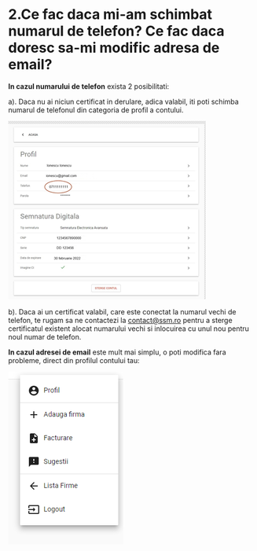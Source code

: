 # 2.Ce fac daca mi-am schimbat numarul de telefon? Ce fac daca doresc sa-mi modific adresa de email?

**In cazul numarului de telefon** exista 2 posibilitati:

a\). Daca nu ai niciun certificat in derulare, adica valabil, iti poti schimba numarul de telefonul din categoria de profil a contului.

![](../.gitbook/assets/image%20%2813%29.png)

b\). Daca ai un certificat valabil, care este conectat la numarul vechi de telefon, te rugam sa ne contactezi la contact@ssm.ro pentru a sterge certificatul existent alocat numarului vechi si inlocuirea cu unul nou pentru noul numar de telefon.

**In cazul adresei de email** este mult mai simplu, o poti modifica fara probleme, direct din profilul contului tau:

![](../.gitbook/assets/image%20%2811%29.png)


